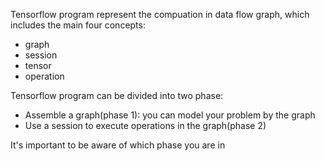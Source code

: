 Tensorflow program represent the compuation in data flow graph, which includes the main four concepts:
- graph
- session
- tensor
- operation

Tensorflow program can be divided into two phase:
- Assemble a graph(phase 1): you can model your problem by the graph
- Use a session to execute operations in the graph(phase 2)

It's important to be aware of which phase you are in
